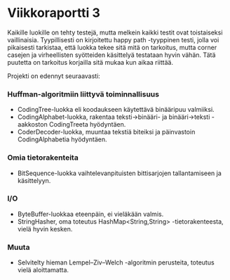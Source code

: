 # Viikkoraportti 3

Kaikille luokille on tehty testejä, mutta melkein kaikki testit ovat toistaiseksi vaillinaisia. Tyypillisesti on kirjoitettu happy path -tyyppinen testi, jolla voi pikaisesti tarkistaa, että luokka tekee sitä mitä on tarkoitus, mutta corner casejen ja virheellisten syötteiden käsittelyä testataan hyvin vähän. Tätä puutetta on tarkoitus korjailla sitä mukaa kun aikaa riittää.

Projekti on edennyt seuraavasti:

### Huffman-algoritmiin liittyvä toiminnallisuus
* CodingTree-luokka eli koodaukseen käytettävä binääripuu valmiiksi.
* CodingAlphabet-luokka, rakentaa teksti->binääri- ja binääri->teksti -aakkoston CodingTreeta hyödyntäen.
* CoderDecoder-luokka, muuntaa tekstiä biteiksi ja päinvastoin CodingAlphabetia hyödyntäen.

### Omia tietorakenteita
* BitSequence-luokka vaihtelevanpituisten bittisarjojen tallantamiseen ja käsittelyyn.

### I/O
* ByteBuffer-luokkaa eteenpäin, ei vieläkään valmis.
* StringHasher, oma toteutus HashMap<String,String> -tietorakenteesta, vielä hyvin kesken.

### Muuta
* Selvitelty hieman Lempel–Ziv–Welch -algoritmin perusteita, toteutus vielä aloittamatta.
